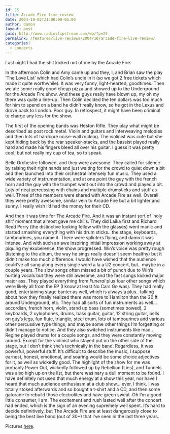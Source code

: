```yaml
---
id: 25
title: Arcade Fire live review
date: 2004-10-02T21:00:00-05:00
author: damon
layout: post
guid: http://www.radioslipstream.com/wp/?p=25
permalink: /features/live-reviews/2004/10/arcade-fire-live-review/
categories:
  - concerts
---
```

Last night I had the shit kicked out of me by the Arcade Fire.

In the afternoon Colin and Amy came up and they, I, and Brian saw the play ‘The Love List’ which had Colin’s uncle in it (so we got 2 free tickets which made it quite worthwhile). It was very funny, light-hearted, goodtimes. Then we ate some really good cheap pizza and showed up to the Underground for the Arcade Fire show. And these guys really have blown up, my oh my there was quite a line-up. Then Colin decided the ten dollars was too much for him to spend on a band he didn’t really know, so he got in the Lexus and drove back to London. Poor guy. In retrospect, it might have been criminal to charge any less for the show.

The first of the opening bands was Heston Rifle. They play what might be described as post rock metal. Violin and guitars and interweaving melodies and then lots of hardcore noise-wall rocking. The violinist was cute but she kept hiding back by the rear speaker-stacks, and the bassist played really hard and made his fingers bleed all over his guitar. I guess it was pretty cool, but not really my cup of tea, so to speak.

Belle Orchestre followed, and they were awesome. They called for silence by raising their right hands and just waiting for the crowd to quiet down a bit and then launched into their orchestral intensely fun music. They used a wide variety of instrumentation, and at one point the guy with the french horn and the guy with the trumpet went out into the crowd and played a bit. Lots of neat percussing with chains and multiple drumsticks and stuff as well. Three of the members were shared with Arcade Fire as well. Overall they were pretty awesome, similar vein to Arcade Fire but a bit lighter and sunny. I really wish I’d had the money for their CD.

And then it was time for The Arcade Fire. And it was an instant sort of ‘holy shit’ moment that almost gave me chills. They did Laika first and Richard Reed Perry (the distinctive looking fellow with the glasses) went manic and started smashing everything with his drum sticks.. the stage, keyboards, tambourines, you name it. There were splinters flying, and damn it was intense. And with such an awe inspiring initial impression working away at piquing my exuberence, the show progressed. Win’s voice was pretty rough (listening to the album, the way he sings really doesn’t seem healthy) but it didn’t make too much difference. I would have wished that the audience could’ve all sang along every single word a la a U2 concert, but.. maybe in a couple years. The slow songs often missed a bit of punch due to Win’s hurting vocals but they were still awesome, and the fast songs kicked major major ass. They played everything from _Funeral_ plus four other songs which were likely all from the EP (I know at least No Cars Go was). They had really good, entertaining stage banter as well, which is always a plus.. talking about how they finally realized there was more to Hamilton than the 20 ft around Underground, etc. They had all sorts of fun instruments as well… accordian, french horn, violin, stand up bass (sometimes bowed), 2 keyboards, 2 xylophones, drums, bass guitar, guitar, 12 string guitar, bells on guy’s legs, fun flute, triangle, steel drum, lots of tambourines and various other percussive type things, and maybe some other things I’m forgetting or didn’t manage to notice. And they also switched instruments like mad.. Regine played drums for a couple songs, and they were constantly moving around. Except for the violinist who stayed put on the other side of the stage, but I don’t think she’s technically in the band. Regardless, It was powerful, powerful stuff. It’s difficult to describe the music, I suppose earnest, honest, emotional, and soaring would be some choice adjectives for it, as well as wickedly good. The highlight of the show for me was probably Power Out, wickedly followed up by Rebellion (Lies), and Tunnels was also high up on the list, but there was nary a dull moment to be found. I have definitely not used that much energy at a show this year, nor have I heard that much audience enthusiasm at a club show… ever, I think. I was totally stoked afterwards and so bought a t-shirt and a CD, and then some gatorade to rebuild those electrolites and have green sweat. Oh I’m a good little consumer, I am. The excitement and rush lasted well after the concert had ended, which is the sign of an evening supremely well spent. It’s hard to decide definitively, but The Arcade Fire are at least dangerously close to being the best live band (out of 30+) that I’ve seen in the last three years.

Pictures [here](arcadefire.html).